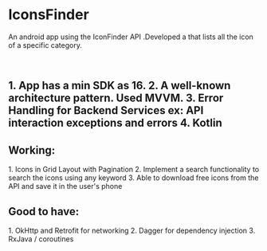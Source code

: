 # IconsFinder
An android app using the IconFinder API .Developed a that lists all the icon of a specific category.

<br/>
<h2>
1. App has a min SDK as 16.
2. A well-known architecture pattern. Used MVVM. 
3. Error Handling for Backend Services ex: API interaction exceptions and errors
4. Kotlin
  </h2>

<h2>Working:</h2>
1. Icons in Grid Layout with Pagination
2. Implement a search functionality to search the icons using any keyword
3. Able to download free icons from the API and save it in the user's phone

<h2>Good to have:</h2>
1. OkHttp and Retrofit for networking
2. Dagger for dependency injection
3. RxJava / coroutines
